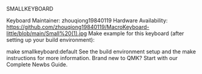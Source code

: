 SMALLKEYBOARD

Keyboard Maintainer: zhouqiong19840119
Hardware Availability: https://github.com/zhouqiong19840119/MacroKeyboard-little/blob/main/Small%20(1).jpg
Make example for this keyboard (after setting up your build environment):

make smallkeyboard:default
See the build environment setup and the make instructions for more information. Brand new to QMK? Start with our Complete Newbs Guide.

